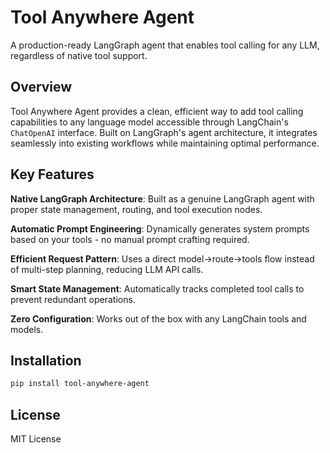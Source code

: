 # Tool Anywhere Agent

A production-ready LangGraph agent that enables tool calling for any LLM, regardless of native tool support.

## Overview

Tool Anywhere Agent provides a clean, efficient way to add tool calling capabilities to any language model accessible through LangChain's `ChatOpenAI` interface. Built on LangGraph's agent architecture, it integrates seamlessly into existing workflows while maintaining optimal performance.

## Key Features

**Native LangGraph Architecture**: Built as a genuine LangGraph agent with proper state management, routing, and tool execution nodes.

**Automatic Prompt Engineering**: Dynamically generates system prompts based on your tools - no manual prompt crafting required.

**Efficient Request Pattern**: Uses a direct model→route→tools flow instead of multi-step planning, reducing LLM API calls.

**Smart State Management**: Automatically tracks completed tool calls to prevent redundant operations.

**Zero Configuration**: Works out of the box with any LangChain tools and models.

## Installation

```bash
pip install tool-anywhere-agent
```

## License

MIT License
